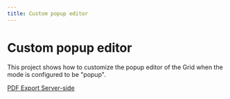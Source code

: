 ```yaml
---
title: Custom popup editor
---
```


# Custom popup editor

This project shows how to customize the popup editor of the Grid when the mode is configured to be "popup".

[PDF Export Server-side](https://github.com/telerik/ui-for-aspnet-mvc-examples/tree/master/grid/custom-popup-editor)
